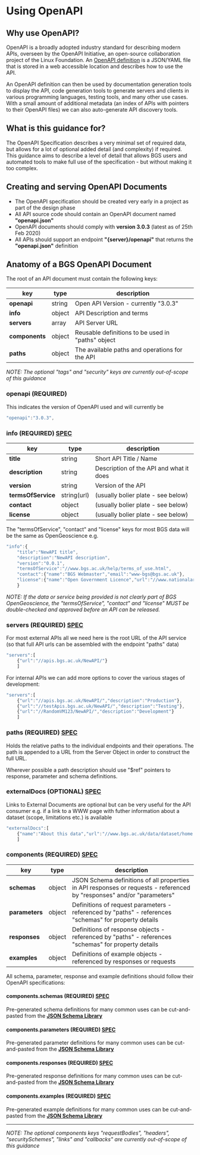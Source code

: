# Using OpenAPI

## Why use OpenAPI?

OpenAPI is a broadly adopted industry standard for describing modern APIs, overseen by the OpenAPI Initiative, an open-source collaboration project of the Linux Foundation.
An [OpenAPI definition](http://spec.openapis.org/oas/v3.0.3) is a JSON/YAML file that is stored in a web accessible location and describes how to use the API.

An OpenAPI definition can then be used by documentation generation tools to display the API, code generation tools to generate servers and clients in various programming languages, testing tools, and many other use cases.
With a small amount of additional metadata (an index of APIs with pointers to their OpenAPI files) we can also auto-generate API discovery tools.

## What is this guidance for?

The OpenAPI Specification describes a very minimal set of required data, but allows for a lot of optional added detail (and complexity) if required.
This guidance aims to describe a level of detail that allows BGS users and automated tools to make full use of the specification - but without making it too complex.

## Creating and serving OpenAPI Documents

*  The OpenAPI specification should be created very early in a project as part of the design phase
*  All API source code should contain an OpenAPI document named **"openapi.json"**
*  OpenAPI documents should comply with **version 3.0.3** (latest as of 25th Feb 2020)
*  All APIs should support an endpoint **"{server}/openapi"** that returns the **"openapi.json"** definition

## Anatomy of a BGS OpenAPI Document

The root of an API document must contain the following keys:

| key | type | description |
| ------ | ------ | ------ |
| **openapi** | string | Open API Version - currently "3.0.3" |
| **info** | object |  API Description and terms  |
| **servers** | array |  API Server URL |
| **components** | object |  Reusable definitions to be used in "paths" object |
| **paths** | object | The available paths and operations for the API |

*NOTE: The optional "tags" and "security" keys are currently out-of-scope of this guidance*

### openapi (REQUIRED)

This indicates the version of OpenAPI used and will currently be 
```javascript
"openapi":"3.0.3",
```

### info (REQUIRED) [SPEC](http://spec.openapis.org/oas/v3.0.3#info-object)

| key | type | description |
| ------ | ------ | ------ |
| **title** | string | Short API Title / Name |
| **description** | string |  Description of the API and what it does |
| **version** | string | Version of the API |
| **termsOfService** | string(url) | (usually bolier plate - see below) |
| **contact** | object | (usually bolier plate - see below) |
| **license** | object | (usually bolier plate - see below) |

The "termsOfService", "contact" and "license" keys for most BGS data will be the same as OpenGeoscience e.g.

```javascript
"info":{
	"title":"NewAPI title",
	"description":"NewAPI description",
	"version":"0.0.1",
	"termsOfService":"//www.bgs.ac.uk/help/terms_of_use.html",
	"contact":{"name":"BGS Webmaster","email":"www-bgs@bgs.ac.uk"},
	"license":{"name":"Open Government Licence","url":"//www.nationalarchives.gov.uk/doc/open-government-licence/version/3/"}
	}
```

*NOTE: If the data or service being provided is not clearly part of BGS OpenGeoscience, the "termsOfService", "contact" and "license" MUST be double-checked and approved before an API can be released.*

### servers (REQUIRED) [SPEC](http://spec.openapis.org/oas/v3.0.3#server-object)

For most external APIs all we need here is the root URL of the API service (so that full API urls can be assembled with the endpoint "paths" data)

```javascript
"servers":[
    {"url":"//apis.bgs.ac.uk/NewAPI/"}
    ]
```

For internal APIs we can add more options to cover the various stages of development:

```javascript
"servers":[
    {"url":"//apis.bgs.ac.uk/NewAPI/","description":"Production"},
    {"url":"//testApis.bgs.ac.uk/NewAPI/","description":"Testing"},
    {"url":"//RandomVM123/NewAPI/","description":"Development"}
    ]
```

### paths (REQUIRED) [SPEC](http://spec.openapis.org/oas/v3.0.3#paths-object)

Holds the relative paths to the individual endpoints and their operations. The path is appended to a URL from the Server Object in order to construct the full URL.

Wherever possible a path description should use "$ref" pointers to response, parameter and schema definitions.

### externalDocs (OPTIONAL) [SPEC](http://spec.openapis.org/oas/v3.0.3#external-documentation-object)

Links to External Documents are optional but can be very useful for the API consumer e.g. if a link to a WWW page with futher information about a dataset (scope, limitations etc.) is available 

```javascript
"externalDocs":[
	{"name":"About this data","url":"//www.bgs.ac.uk/data/dataset/home.html"}
	]
```	
	
### components (REQUIRED) [SPEC](http://spec.openapis.org/oas/v3.0.3#components-object)

| key | type | description |
| ------ | ------ | ------ |
| **schemas** | object | JSON Schema definitions of all properties in API responses or requests - referenced by "responses" and/or "parameters"  |
| **parameters** | object | Definitions of request parameters - referenced by "paths" - references "schemas" for property details |
| **responses** | object | Definitions of response objects - referenced by "paths" - references "schemas" for property details |
| **examples** | object | Definitions of example objects - referenced by responses or requests|

All schema, parameter, response and example definitions should follow their OpenAPI specifications:

#### components.schemas (REQUIRED) [SPEC](http://spec.openapis.org/oas/v3.0.3#schema-object)

Pre-generated schema definitions for many common uses can be cut-and-pasted from the **[JSON Schema Library](/appendices/json-schema-library)** 

#### components.parameters (REQUIRED) [SPEC](http://spec.openapis.org/oas/v3.0.3#parameter-object)

Pre-generated parameter definitions for many common uses can be cut-and-pasted from the **[JSON Schema Library](/appendices/json-schema-library)** 

#### components.responses (REQUIRED) [SPEC](http://spec.openapis.org/oas/v3.0.3#responses-object)

Pre-generated response definitions for many common uses can be cut-and-pasted from the **[JSON Schema Library](/appendices/json-schema-library)** 

#### components.examples (REQUIRED) [SPEC](http://spec.openapis.org/oas/v3.0.3#example-object)

Pre-generated example definitions for many common uses can be cut-and-pasted from the **[JSON Schema Library](/appendices/json-schema-library)** 
	
---
	
*NOTE: The optional components keys "requestBodies", "headers", "securitySchemes", "links" and "callbacks"  are currently out-of-scope of this guidance*
